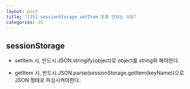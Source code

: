 ```yaml
---
layout: post
title: "[JS] sessionStorage setItem 조회 안되는 이유"
categories: JS
---
```


## sessionStorage

- setItem 시, 반드시 JSON.stringify(object)로 object를 string화 해야한다.

- getItem 시, 반드시 JSON.parse(sessionStorage.getItem(keyName))으로 JSON 형태로 파싱시켜야한다.
